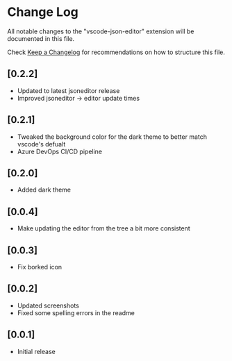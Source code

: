 # Change Log

All notable changes to the "vscode-json-editor" extension will be documented in this file.

Check [Keep a Changelog](http://keepachangelog.com/) for recommendations on how to structure this file.

## [0.2.2]

- Updated to latest jsoneditor release
- Improved jsoneditor -> editor update times

## [0.2.1]

- Tweaked the background color for the dark theme to better match vscode's defualt
- Azure DevOps CI/CD pipeline

## [0.2.0]

- Added dark theme

## [0.0.4]

- Make updating the editor from the tree a bit more consistent

## [0.0.3]

- Fix borked icon

## [0.0.2]

- Updated screenshots
- Fixed some spelling errors in the readme

## [0.0.1]

- Initial release
